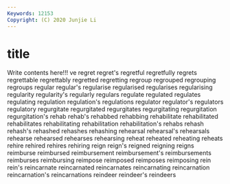 ```yaml
---
Keywords: 12153
Copyright: (C) 2020 Junjie Li
---
```


# title

Write contents here!!!
ve 
regret 
regret's 
regretful 
regretfully 
regrets 
regrettable 
regrettably 
regretted
regretting 
regroup 
regrouped 
regrouping 
regroups 
regular 
regular's 
regularise 
regularised 
regularises
regularising 
regularity 
regularity's 
regularly 
regulars 
regulate 
regulated 
regulates 
regulating 
regulation
regulation's 
regulations 
regulator 
regulator's 
regulators 
regulatory 
regurgitate 
regurgitated 
regurgitates 
regurgitating
regurgitation 
regurgitation's 
rehab 
rehab's 
rehabbed 
rehabbing 
rehabilitate 
rehabilitated 
rehabilitates 
rehabilitating
rehabilitation 
rehabilitation's 
rehabs 
rehash 
rehash's 
rehashed 
rehashes 
rehashing 
rehearsal 
rehearsal's
rehearsals 
rehearse 
rehearsed 
rehearses 
rehearsing 
reheat 
reheated 
reheating 
reheats 
rehire
rehired 
rehires 
rehiring 
reign 
reign's 
reigned 
reigning 
reigns 
reimburse 
reimbursed
reimbursement 
reimbursement's 
reimbursements 
reimburses 
reimbursing 
reimpose 
reimposed 
reimposes 
reimposing 
rein
rein's 
reincarnate 
reincarnated 
reincarnates 
reincarnating 
reincarnation 
reincarnation's 
reincarnations 
reindeer 
reindeer's
reindeers 
